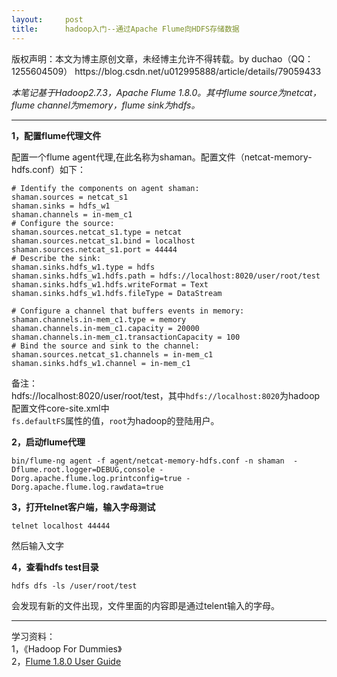 ```yaml
---
layout:     post
title:      hadoop入门--通过Apache Flume向HDFS存储数据
---
```

<div id="article_content" class="article_content clearfix csdn-tracking-statistics" data-pid="blog" data-mod="popu_307" data-dsm="post">
								<div class="article-copyright">
					版权声明：本文为博主原创文章，未经博主允许不得转载。by duchao（QQ：1255604509）					https://blog.csdn.net/u012995888/article/details/79059433				</div>
								            <div id="content_views" class="markdown_views prism-atom-one-dark">
							<!-- flowchart 箭头图标 勿删 -->
							<svg xmlns="http://www.w3.org/2000/svg" style="display: none;"><path stroke-linecap="round" d="M5,0 0,2.5 5,5z" id="raphael-marker-block" style="-webkit-tap-highlight-color: rgba(0, 0, 0, 0);"></path></svg>
							<p><em>本笔记基于Hadoop2.7.3，Apache Flume 1.8.0。其中flume source为netcat，flume channel为memory，flume sink为hdfs。</em></p>

<hr>

<p><strong>1，配置flume代理文件</strong></p>

<p>配置一个flume agent代理,在此名称为shaman。配置文件（netcat-memory-hdfs.conf）如下：</p>



<pre class="prettyprint"><code class=" hljs avrasm"><span class="hljs-preprocessor"># Identify the components on agent shaman:</span>
shaman<span class="hljs-preprocessor">.sources</span> = netcat_s1
shaman<span class="hljs-preprocessor">.sinks</span> = hdfs_w1
shaman<span class="hljs-preprocessor">.channels</span> = <span class="hljs-keyword">in</span>-mem_c1
<span class="hljs-preprocessor"># Configure the source:</span>
shaman<span class="hljs-preprocessor">.sources</span><span class="hljs-preprocessor">.netcat</span>_s1<span class="hljs-preprocessor">.type</span> = netcat
shaman<span class="hljs-preprocessor">.sources</span><span class="hljs-preprocessor">.netcat</span>_s1<span class="hljs-preprocessor">.bind</span> = localhost
shaman<span class="hljs-preprocessor">.sources</span><span class="hljs-preprocessor">.netcat</span>_s1<span class="hljs-preprocessor">.port</span> = <span class="hljs-number">44444</span>
<span class="hljs-preprocessor"># Describe the sink:</span>
shaman<span class="hljs-preprocessor">.sinks</span><span class="hljs-preprocessor">.hdfs</span>_w1<span class="hljs-preprocessor">.type</span> = hdfs
shaman<span class="hljs-preprocessor">.sinks</span><span class="hljs-preprocessor">.hdfs</span>_w1<span class="hljs-preprocessor">.hdfs</span><span class="hljs-preprocessor">.path</span> = hdfs://localhost:<span class="hljs-number">8020</span>/user/root/test
shaman<span class="hljs-preprocessor">.sinks</span><span class="hljs-preprocessor">.hdfs</span>_w1<span class="hljs-preprocessor">.hdfs</span><span class="hljs-preprocessor">.writeFormat</span> = Text
shaman<span class="hljs-preprocessor">.sinks</span><span class="hljs-preprocessor">.hdfs</span>_w1<span class="hljs-preprocessor">.hdfs</span><span class="hljs-preprocessor">.fileType</span> = DataStream

<span class="hljs-preprocessor"># Configure a channel that buffers events in memory:</span>
shaman<span class="hljs-preprocessor">.channels</span><span class="hljs-preprocessor">.in</span>-mem_c1<span class="hljs-preprocessor">.type</span> = memory
shaman<span class="hljs-preprocessor">.channels</span><span class="hljs-preprocessor">.in</span>-mem_c1<span class="hljs-preprocessor">.capacity</span> = <span class="hljs-number">20000</span>
shaman<span class="hljs-preprocessor">.channels</span><span class="hljs-preprocessor">.in</span>-mem_c1<span class="hljs-preprocessor">.transactionCapacity</span> = <span class="hljs-number">100</span>
<span class="hljs-preprocessor"># Bind the source and sink to the channel:</span>
shaman<span class="hljs-preprocessor">.sources</span><span class="hljs-preprocessor">.netcat</span>_s1<span class="hljs-preprocessor">.channels</span> = <span class="hljs-keyword">in</span>-mem_c1
shaman<span class="hljs-preprocessor">.sinks</span><span class="hljs-preprocessor">.hdfs</span>_w1<span class="hljs-preprocessor">.channel</span> = <span class="hljs-keyword">in</span>-mem_c1</code></pre>

<p>备注： <br>
hdfs://localhost:8020/user/root/test，其中<code>hdfs://localhost:8020</code>为hadoop配置文件core-site.xml中 <br>
<code>fs.defaultFS</code>属性的值，<code>root</code>为hadoop的登陆用户。</p>

<p><strong>2，启动flume代理</strong></p>



<pre class="prettyprint"><code class=" hljs lasso">bin/flume<span class="hljs-attribute">-ng</span> agent <span class="hljs-attribute">-f</span> agent/netcat<span class="hljs-attribute">-memory</span><span class="hljs-attribute">-hdfs</span><span class="hljs-built_in">.</span>conf <span class="hljs-attribute">-n</span> shaman  <span class="hljs-attribute">-Dflume</span><span class="hljs-built_in">.</span>root<span class="hljs-built_in">.</span>logger<span class="hljs-subst">=</span>DEBUG,console <span class="hljs-attribute">-Dorg</span><span class="hljs-built_in">.</span>apache<span class="hljs-built_in">.</span>flume<span class="hljs-built_in">.</span><span class="hljs-keyword">log</span><span class="hljs-built_in">.</span>printconfig<span class="hljs-subst">=</span><span class="hljs-literal">true</span> <span class="hljs-attribute">-Dorg</span><span class="hljs-built_in">.</span>apache<span class="hljs-built_in">.</span>flume<span class="hljs-built_in">.</span><span class="hljs-keyword">log</span><span class="hljs-built_in">.</span>rawdata<span class="hljs-subst">=</span><span class="hljs-literal">true</span></code></pre>

<p><strong>3，打开telnet客户端，输入字母测试</strong></p>



<pre class="prettyprint"><code class=" hljs ">telnet localhost 44444</code></pre>

<p>然后输入文字</p>

<p><strong>4，查看hdfs test目录</strong></p>



<pre class="prettyprint"><code class=" hljs mel">hdfs dfs -<span class="hljs-keyword">ls</span> /user/root/test</code></pre>

<p>会发现有新的文件出现，文件里面的内容即是通过telent输入的字母。</p>

<hr>

<p>学习资料： <br>
1，《Hadoop For Dummies》 <br>
2，<a href="http://flume.apache.org/FlumeUserGuide.html" rel="nofollow">Flume 1.8.0 User Guide</a></p>            </div>
						<link href="https://csdnimg.cn/release/phoenix/mdeditor/markdown_views-9e5741c4b9.css" rel="stylesheet">
                </div>